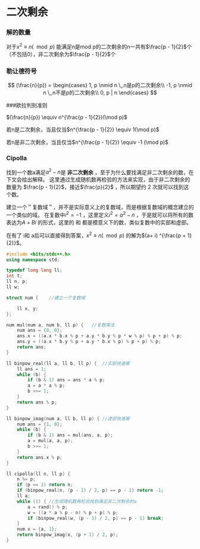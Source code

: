 # 二次剩余

### 解的数量

对于$x^2 \equiv n(\mod p)$ 能满足n是mod p的二次剩余的n一共有$\frac{p - 1}{2}$个（不包括0），非二次剩余为$\frac{p - 1}{2}$个

### 勒让德符号

$$
(\frac{n}{p}) = \begin{cases}
1, p \nmid n \,,n是p的二次剩余\\
-1, p \nmid n \,,n不是p的二次剩余\\
0, p | n
\end{cases}
$$

###欧拉判别准则

$(\frac{n}{p}) \equiv n^{\frac{p - 1}{2}}(\mod p)$

若n是二次剩余，当且仅当$n^{\frac{p - 1}{2}} \equiv 1(\mod p)$

若n是非二次剩余，当且仅当$n^{\frac{p - 1}{2}} \equiv -1 (\mod p)$



### Cipolla

找到一个数a满足$a^2 - n$是 **非二次剩余** ，至于为什么要找满足非二次剩余的数，在下文会给出解释。 这里通过生成随机数再检验的方法来实现，由于非二次剩余的数量为 $\frac{p - 1}{2}$，接近$\frac{p}{2}$ ，所以期望约 2 次就可以找到这个数。

建立一个＂复数域＂，并不是实际意义上的复数域，而是根据复数域的概念建立的一个类似的域。 在复数中$i^2 = -1$ ，这里定义$i^2 = a^2 - n$ ，于是就可以将所有的数表达为$A+Bi$ 的形式，这里的 和 都是模意义下的数，类似复数中的实部和虚部。

在有了 i和 a后可以直接得到答案，$x^2 \equiv n (\mod p)$ 的解为$(a+ i) ^{\frac{p + 1}{2}}$。

```cpp
#include <bits/stdc++.h>
using namespace std;

typedef long long ll;
int t;
ll n, p;
ll w;

struct num {	//建立一个复数域

	ll x, y;
};

num mul(num a, num b, ll p) {	//复数乘法
	num ans = {0, 0};
	ans.x = ((a.x * b.x % p + a.y * b.y % p * w % p) % p + p) % p;
	ans.y = ((a.x * b.y % p + a.y * b.x % p) % p + p) % p;
	return ans;
}

ll binpow_real(ll a, ll b, ll p) {	//实部快速幂
	ll ans = 1;
	while (b) {
		if (b & 1) ans = ans * a % p;
		a = a * a % p;
		b >>= 1;
	}
	return ans % p;
}

ll binpow_imag(num a, ll b, ll p) {	//虚部快速幂
	num ans = {1, 0};
	while (b) {
		if (b & 1) ans = mul(ans, a, p);
		a = mul(a, a, p);
		b >>= 1;
	}
	return ans.x % p;
}

ll cipolla(ll n, ll p) {
	n %= p;
	if (p == 2) return n;
	if (binpow_real(n, (p - 1) / 2, p) == p - 1) return -1;
	ll a;
	while (1) {	//生成随机数再检验找到满足非二次剩余的a
		a = rand() % p;
		w = ((a * a % p - n) % p + p) % p;
		if (binpow_real(w, (p - 1) / 2, p) == p - 1) break;
	}
	num x = {a, 1};
	return binpow_imag(x, (p + 1) / 2, p);
}
```

